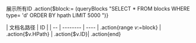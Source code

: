展示所有ID
.action{$block:= (queryBlocks "SELECT * FROM blocks WHERE type= 'd'  ORDER BY hpath LIMIT 5000 ")}

| 文档名路径 | ID |
| -- | -------- | ---- |
.action{range $v:=$block} | .action{$v.HPath} | .action{$v.ID}|
.action{end}

